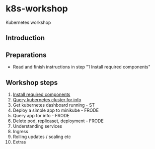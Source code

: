 # k8s-workshop
Kubernetes workshop

## Introduction


## Preparations

- Read and finish instructions in step "1 Install required components"


## Workshop steps

1. [Install required components](./1-installation.md)
2. [Query kubernetes cluster for info](./2-kubernetes-cluster.md)
3. Get kubernetes dashboard running - ST
4. Deploy a simple app to minikube - FRODE
5. Query app for info - FRODE
6. Delete pod, replicaset, deployment - FRODE
7. Understanding services
8. Ingress
9. Rolling updates / scaling etc
10. Extras 

